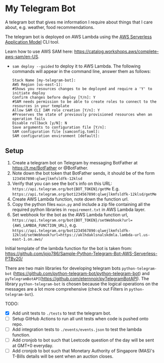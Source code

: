 # My Telegram Bot

A telegram bot that gives me information I require about things that I care about, e.g. weather, food recommendations.

The telegram bot is deployed on AWS Lambda using the [AWS Serverless Application Model](https://aws.amazon.com/serverless/sam/) CLI tool.

Learn how to use AWS SAM here: https://catalog.workshops.aws/complete-aws-sam/en-US.

- `sam deploy --guided` to deploy it to AWS Lambda. The following commands will appear in the command line, answer them as follows:
  ```
  Stack Name [my-telegram-bot]: 
  AWS Region [us-east-1]:
  #Shows you resources changes to be deployed and require a 'Y' to initiate deploy
  Confirm changes before deploy [Y/n]: Y
  #SAM needs permission to be able to create roles to connect to the resources in your template
  Allow SAM CLI IAM role creation [Y/n]: Y
  #Preserves the state of previously provisioned resources when an operation fails
  Disable rollback [y/N]: N
  Save arguments to configuration file [Y/n]:
  SAM configuration file [samconfig.toml]:
  SAM configuration environment [default]:
  ```

## Setup
1. Create a telegram bot on Telegram by messaging BotFather at https://t.me/BotFather or @BotFather.
2. Note down the bot token that BotFather sends, it should be of the form `1234567890:qlwejlkmfsldfk-12klsd`
3. Verify that you can see the bot's info on this URL: `https://api.telegram.org/bot{BOT_TOKEN}/getMe`
E.g. `https://api.telegram.org/bot1234567890:qlwejlkmfsldfk-12klsd/getMe`
4. Create AWS Lambda function, note down the function url.
5. Copy the python files `main.py` and include a zip file containing all the required python libraries in `requirement.txt` in AWS Lambda layer.
6. Set webhook for the bot as the AWS Lambda function url, `https://api.telegram.org/bot{BOT_TOKEN}/setWebhook?url={AWS_LAMBDA_FUNCTION_URL}`, e.g.
`https://api.telegram.org/bot1234567890:qlwejlkmfsldfk-12klsd/setWebhook?url=https://aklhdaklsnalskdmla.lambda-url.us-east-1.on.aws/`

Initial template of the lambda function for the bot is taken from: https://github.com/jojo786/Sample-Python-Telegram-Bot-AWS-Serverless-PTBv20/

There are two main libraries for developing telegram bots `python-telegram-bot` (https://github.com/python-telegram-bot/python-telegram-bot) and `pyTelegramBotAPI`(https://github.com/eternnoir/pyTelegramBotAPI). The library `python-telegram-bot` is chosen because the logical operations on the messages are a lot more comprehensive (check out Filters in `python-telegram-bot`). 

TODO:
- [x] Add unit tests to `./tests` to test the telegram bot.
- [ ] Setup GitHub Actions to run all unit tests when code is pushed onto repo.
- [ ] Add integration tests to `./events/events.json` to test the lambda function.
- [ ] Add cronjob to bot such that Leetcode question of the day will be sent at GMT+0 everyday.
- [ ] Add cronjob to bot such that Monetary Authority of Singapore (MAS)'s T-Bills details will be sent when an auction closes.